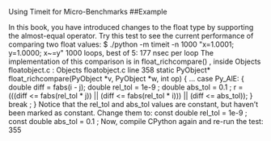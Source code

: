 Using Timeit for Micro-Benchmarks 
##Example 

 In this book, you have introduced changes to the  float  type by supporting the almost-equal operator. Try this test to see the current performance of comparing two float values: $ ./python -m timeit -n 1000 "x=1.0001; y=1.0000; x~=y" 1000 loops, best of 5: 177 nsec per loop The implementation of this comparison is in  float_richcompare() , inside  Objects floatobject.c : Objects floatobject.c  line 358 static  PyObject* float_richcompare(PyObject *v, PyObject *w,  int  op) { ... case  Py_AlE: { double  diff = fabs(i - j); double  rel_tol =  1e-9 ; double  abs_tol =  0.1 ; r = (((diff <= fabs(rel_tol * j)) || (diff <= fabs(rel_tol * i))) || (diff <= abs_tol)); } break ; } Notice that the  rel_tol  and  abs_tol  values are constant, but haven’t been marked as constant. Change them to: const double  rel_tol =  1e-9 ; const double  abs_tol =  0.1 ; Now, compile CPython again and re-run the test: 355